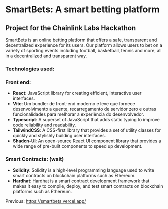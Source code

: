 # SmartBets: A smart betting platform

## Project for the Chainlink Labs Hackathon

SmartBets is an online betting platform that offers a safe, transparent and decentralized experience for its users. Our platform allows users to bet on a variety of sporting events including football, basketball, tennis and more, all in a decentralized and transparent way.

### Technologies used:

### Front end:

- **React**: JavaScript library for creating efficient, interactive user interfaces.
- **Vite**: Um bundler de front-end moderno e leve que fornece desenvolvimento a quente, recarregamento de servidor zero e outras funcionalidades para melhorar a experiência do desenvolvedor.
- **Typescript**: A superset of JavaScript that adds static typing to improve code reliability and readability.
- **TailwindCSS**: A CSS-first library that provides a set of utility classes for quickly and stylishly building user interfaces.
- **Shadcn-UI**: An open-source React UI component library that provides a wide range of pre-built components to speed up development.

### Smart Contracts: (wait)

- **Solidity**: Solidity is a high-level programming language used to write smart contracts on blockchain platforms such as Ethereum.
- **Hardhat**: Hardhat is a smart contract development framework that makes it easy to compile, deploy, and test smart contracts on blockchain platforms such as Ethereum.

Previous: https://smartbets.vercel.app/
